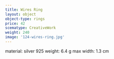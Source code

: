 ```yaml
---
title: Wires Ring
layout: object
object-type: rings
price: 42
scematype: CreativeWork
weight: 240
image: '124-wires-ring.jpg'
---
```

material: silver 925
weight: 6.4 g
max width: 1.3 cm
